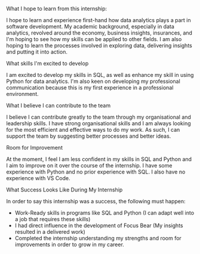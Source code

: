 What I hope to learn from this internship:

I hope to learn and experience first-hand how data analytics plays a part in software development. My academic background, especially in data analytics, revolved around the economy, business insights, insurances, and I'm hoping to see how my skills can be applied to other fields. I am also hoping to learn the processes involved in exploring data, delivering insights and putting it into action. 

What skills I'm excited to develop

I am excited to develop my skills in SQL, as well as enhance my skill in using Python for data analytics. I'm also keen on developing my professional communication because this is my first experience in a professional environment. 

What I believe I can contribute to the team

I believe I can contribute greatly to the team through my organisational and leadership skills. I have strong organisational skills and I am always looking for the most efficient and effective ways to do my work. As such, I can support the team by suggesting better processes and better ideas. 

Room for Improvement

At the moment, I feel I am less confident in my skills in SQL and Python and I aim to improve on it over the course of the internship. I have some experience with Python and no prior experience with SQL. I also have no experience with VS Code. 

What Success Looks Like During My Internship

In order to say this internship was a success, the following must happen:
- Work-Ready skills in programs like SQL and Python (I can adapt well into a job that requires these skills)
- I had direct influence in the development of Focus Bear (My insights resulted in a delivered work)
- Completed the internship understanding my strengths and room for improvements in order to grow in my career.

